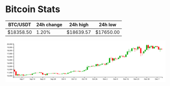# Bitcoin Stats

BTC/USDT|24h change|24h high|24h low|
|---|---|---|---|
|$18358.50|1.20%|$18639.57|$17650.00|

<img src="./chart.svg">
